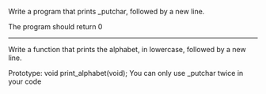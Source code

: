 Write a program that prints _putchar, followed by a new line.

The program should return 0
******************************************************
Write a function that prints the alphabet, in lowercase, followed by a new line.

Prototype: void print_alphabet(void);
You can only use _putchar twice in your code
